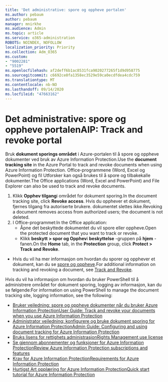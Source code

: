 ```yaml
---
title: 'Det administrative: spore og oppheve portalen'
ms.author: pebaum
author: pebaum
manager: mnirkhe
ms.audience: Admin
ms.topic: article
ms.service: o365-administration
ROBOTS: NOINDEX, NOFOLLOW
localization_priority: Priority
ms.collection: Adm_O365
ms.custom:
- "9002281"
- "5519"
ms.openlocfilehash: af2deff6b1ac8531fca9020277265f1d9d958775
ms.sourcegitcommit: c6692ce0fa1358ec3529e59ca0ecdfdea4cdc759
ms.translationtype: MT
ms.contentlocale: nb-NO
ms.lasthandoff: 09/14/2020
ms.locfileid: "47663162"
---
```

# <a name="aip-track-and-revoke-portal"></a><span data-ttu-id="7e7f1-102">Det administrative: spore og oppheve portalen</span><span class="sxs-lookup"><span data-stu-id="7e7f1-102">AIP: Track and revoke portal</span></span>

<span data-ttu-id="7e7f1-103">Bruk **dokument sporings området** i Azure-portalen til å spore og oppheve dokumenter ved bruk av Azure Information Protection.</span><span class="sxs-lookup"><span data-stu-id="7e7f1-103">Use the **document tracking site** in the Azure Portal to track and revoke documents when using Azure Information Protection.</span></span> <span data-ttu-id="7e7f1-104">Office-programmene (Word, Excel og PowerPoint) og fil Utforsker kan også brukes til å spore og tilbakekalle dokumenter.</span><span class="sxs-lookup"><span data-stu-id="7e7f1-104">The Office applications (Word, Excel and PowerPoint) and File Explorer can also be used to track and revoke documents.</span></span>

1. <span data-ttu-id="7e7f1-105">Klikk **Opphev tilgang**i området for dokument sporing.</span><span class="sxs-lookup"><span data-stu-id="7e7f1-105">In the document tracking site, click **Revoke access**.</span></span> <span data-ttu-id="7e7f1-106">Hvis du opphever et dokument, fjernes tilgang fra autoriserte brukere. dokumentet slettes ikke.</span><span class="sxs-lookup"><span data-stu-id="7e7f1-106">Revoking a document removes access from authorized users; the document is not deleted.</span></span>
2. <span data-ttu-id="7e7f1-107">I Office-programmet:</span><span class="sxs-lookup"><span data-stu-id="7e7f1-107">In the Office application:</span></span>
    - <span data-ttu-id="7e7f1-108">Åpne det beskyttede dokumentet du vil spore eller oppheve.</span><span class="sxs-lookup"><span data-stu-id="7e7f1-108">Open the protected document that you want to track or revoke.</span></span>
    - <span data-ttu-id="7e7f1-109">Klikk **beskytt > spor og Opphev**i **beskyttelse** -gruppen på **hjem** -fanen.</span><span class="sxs-lookup"><span data-stu-id="7e7f1-109">On the **Home** tab, in the **Protection** group, click **Protect > Track and Revoke**.</span></span>

- <span data-ttu-id="7e7f1-110">Hvis du vil ha mer informasjon om hvordan du sporer og opphever et dokument, kan du se [spore og oppheve](https://docs.microsoft.com/azure/information-protection/rms-client/client-track-revoke).</span><span class="sxs-lookup"><span data-stu-id="7e7f1-110">For additional information on tracking and revoking a document, see [Track and Revoke](https://docs.microsoft.com/azure/information-protection/rms-client/client-track-revoke).</span></span>

<span data-ttu-id="7e7f1-111">Hvis du vil ha informasjon om hvordan du bruker PowerShell til å administrere området for dokument sporing, logging av informasjon, kan du se følgende:</span><span class="sxs-lookup"><span data-stu-id="7e7f1-111">For information on using PowerShell to manage the document tracking site, logging information, see the following:</span></span>
- [<span data-ttu-id="7e7f1-112">Bruker veiledning: spore og oppheve dokumenter når du bruker Azure Information Protection</span><span class="sxs-lookup"><span data-stu-id="7e7f1-112">User Guide: Track and revoke your documents when you use Azure Information Protection</span></span>](https://docs.microsoft.com/azure/information-protection/rms-client/client-track-revoke)
- [<span data-ttu-id="7e7f1-113">Administrator veiledning: konfigurere og bruke dokument sporing for Azure Information Protection</span><span class="sxs-lookup"><span data-stu-id="7e7f1-113">Admin Guide: Configuring and using document tracking for Azure Information Protection</span></span>](https://docs.microsoft.com/azure/information-protection/rms-client/client-admin-guide-document-tracking)
- [<span data-ttu-id="7e7f1-114">Bruks lisens for rettighets administrasjon</span><span class="sxs-lookup"><span data-stu-id="7e7f1-114">Rights Management use license</span></span>](https://docs.microsoft.com/azure/information-protection/configure-usage-rights#rights-management-use-license)
- [<span data-ttu-id="7e7f1-115">Se gjennom abonnementer og funksjoner for Azure Information Protection</span><span class="sxs-lookup"><span data-stu-id="7e7f1-115">Review Azure Information Protection subscriptions and features</span></span>](https://azure.microsoft.com/pricing/details/information-protection)
- [<span data-ttu-id="7e7f1-116">Krav for Azure Information Protection</span><span class="sxs-lookup"><span data-stu-id="7e7f1-116">Requirements for Azure Information Protection</span></span>](https://docs.microsoft.com/azure/information-protection/get-started/requirements)
- [<span data-ttu-id="7e7f1-117">Hurtigst Art opplæring for Azure Information Protection</span><span class="sxs-lookup"><span data-stu-id="7e7f1-117">Quick start tutorial for Azure Information Protection</span></span>](https://docs.microsoft.com/azure/information-protection/get-started/infoprotect-quick-start-tutorial)
